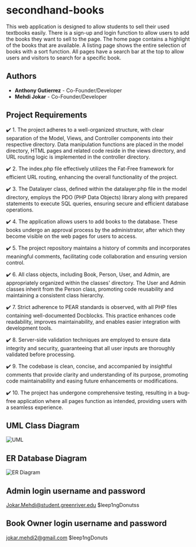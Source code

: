 # secondhand-books
This web application is designed to allow students to sell their used 
textbooks easily. There is a sign-up and login function to allow users to 
add the books they want to sell to the page. The home page contains a 
highlight of the books that are available. A listing page shows the entire 
selection of books with a sort function. All pages have a search bar at the 
top to allow users and visitors to search for a specific book.

## Authors
- **Anthony Gutierrez** - Co-Founder/Developer 
- **Mehdi Jokar** - Co-Founder/Developer

> 


## Project Requirements
:heavy_check_mark: 1. The project adheres to a well-organized structure, with clear separation of the Model, Views, and Controller components into their respective directory. Data manipulation functions are placed in the model directory, HTML pages and related code reside in the views directory, and URL routing logic is implemented in the controller directory.

:heavy_check_mark: 2. The index.php file effectively utilizes the Fat-Free framework for efficient URL routing, enhancing the overall functionality of the project.

:heavy_check_mark: 3. The Datalayer class, defined within the datalayer.php file in the model directory, employs the PDO (PHP Data Objects) library along with prepared statements to execute SQL queries, ensuring secure and efficient database operations.

:heavy_check_mark: 4. The application allows users to add books to the database. These books undergo an approval process by the administrator, after which they become visible on the web pages for users to access.

:heavy_check_mark: 5. The project repository maintains a history of commits and incorporates meaningful comments, facilitating code collaboration and ensuring version control.

:heavy_check_mark: 6. All class objects, including Book, Person, User, and Admin, are appropriately organized within the classes' directory. The User and Admin classes inherit from the Person class, promoting code reusability and maintaining a consistent class hierarchy.

:heavy_check_mark: 7. Strict adherence to PEAR standards is observed, with all PHP files containing well-documented Docblocks. This practice enhances code readability, improves maintainability, and enables easier integration with development tools. 

:heavy_check_mark: 8. Server-side validation techniques are employed to ensure data integrity and security, guaranteeing that all user inputs are thoroughly validated before processing.

:heavy_check_mark: 9. The codebase is clean, concise, and accompanied by insightful comments that provide clarity and understanding of its purpose, promoting code maintainability and easing future enhancements or modifications.

:heavy_check_mark: 10. The project has undergone comprehensive testing, resulting in a bug-free application where all pages function as intended, providing users with a seamless experience.

## UML Class Diagram
![UML](https://github.com/gutierrez-anthony/secondhand-books/assets/80451342/9c6e0631-432b-48d8-81c9-5ea96ebd802b)


## ER Database Diagram
![ER Diagram](https://github.com/gutierrez-anthony/secondhand-books/assets/80451342/8bc7fd85-afe6-4b4c-97d5-8f04ba12b059)


## Admin login username and password
Jokar.Mehdi@student.greenriver.edu
$leep1ngDonutss

## Book Owner login username and password
jokar.mehdi2@gmail.com
$leep1ngDonuts
